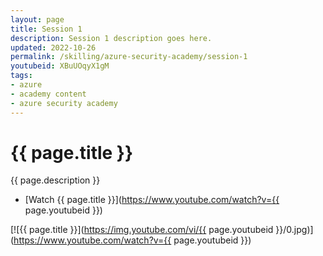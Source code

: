 ```yaml
---
layout: page
title: Session 1
description: Session 1 description goes here.
updated: 2022-10-26
permalink: /skilling/azure-security-academy/session-1
youtubeid: XBuUOqyX1gM
tags: 
- azure
- academy content
- azure security academy
---
```


# {{ page.title }}

{{ page.description }}

* [Watch {{ page.title }}](https://www.youtube.com/watch?v={{ page.youtubeid }})

[![{{ page.title }}](https://img.youtube.com/vi/{{ page.youtubeid }}/0.jpg)](https://www.youtube.com/watch?v={{ page.youtubeid }})

